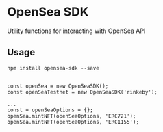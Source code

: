 # OpenSea SDK
Utility functions for interacting with OpenSea API

## Usage

`npm install opensea-sdk --save`

```

const openSea = new OpenSeaSDK();
const openSeaTestnet = new OpenSeaSDK('rinkeby');

...
const = openSeaOptions = {};
openSea.mintNFT(openSeaOptions, 'ERC721');
openSea.mintNFT(openSeaOptions, 'ERC1155');
```
